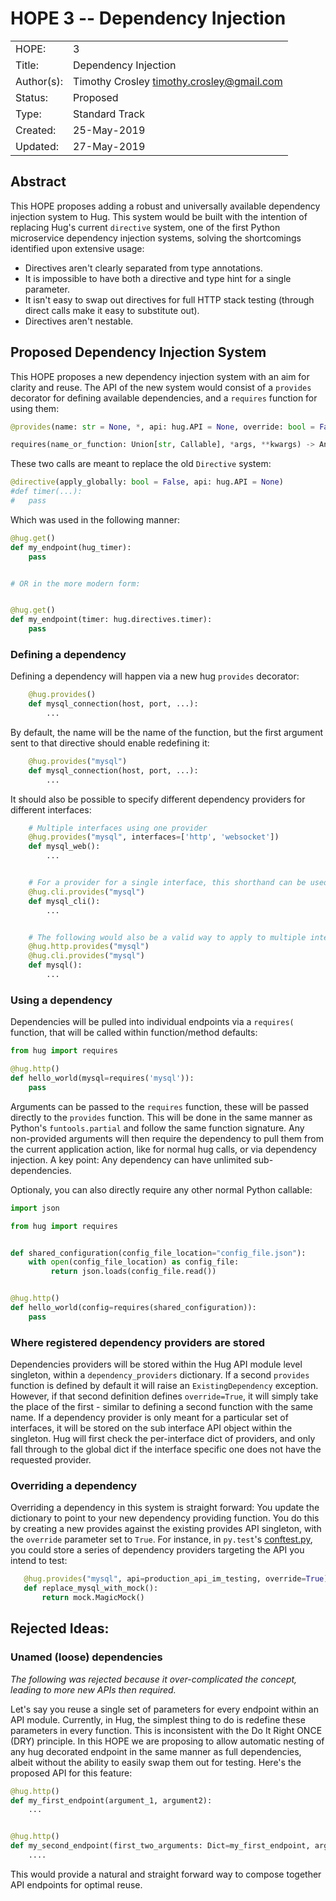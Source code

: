 # HOPE 3 -- Dependency Injection

|             |                                             |
| ------------| ------------------------------------------- |
| HOPE:       | 3                                           |
| Title:      | Dependency Injection                        |
| Author(s):  | Timothy Crosley <timothy.crosley@gmail.com> |
| Status:     | Proposed                                    |
| Type:       | Standard Track                              |
| Created:    | 25-May-2019                                 |
| Updated:    | 27-May-2019                                 |

## Abstract

This HOPE proposes adding a robust and universally available dependency injection system to Hug.
This system would be built with the intention of replacing Hug's current `directive` system, one of the first Python microservice dependency injection systems, solving the shortcomings identified upon extensive usage:

- Directives aren't clearly separated from type annotations.
- It is impossible to have both a directive and type hint for a single parameter.
- It isn't easy to swap out directives for full HTTP stack testing (through direct calls make it easy to substitute out).
- Directives aren't nestable.

## Proposed Dependency Injection System

This HOPE proposes a new dependency injection system with an aim for clarity and reuse.
The API of the new system would consist of a `provides` decorator for defining available dependencies, and a `requires` function for using them:

```python
@provides(name: str = None, *, api: hug.API = None, override: bool = False)

requires(name_or_function: Union[str, Callable], *args, **kwargs) -> Any
```

These two calls are meant to replace the old `Directive` system:

```python
@directive(apply_globally: bool = False, api: hug.API = None)
#def timer(...):
#   pass
```

Which was used in the following manner:

```python
@hug.get()
def my_endpoint(hug_timer):
    pass


# OR in the more modern form:


@hug.get()
def my_endpoint(timer: hug.directives.timer):
    pass
```


### Defining a dependency

Defining a dependency will happen via a new hug `provides` decorator:

```python
    @hug.provides()
    def mysql_connection(host, port, ...):
        ...
```

By default, the name will be the name of the function, but the first argument sent to that directive should enable redefining it:

```python
    @hug.provides("mysql")
    def mysql_connection(host, port, ...):
        ...
```

It should also be possible to specify different dependency providers for different interfaces:

```python
    # Multiple interfaces using one provider
    @hug.provides("mysql", interfaces=['http', 'websocket'])
    def mysql_web():
        ...


    # For a provider for a single interface, this shorthand can be used
    @hug.cli.provides("mysql")
    def mysql_cli():
        ...


    # The following would also be a valid way to apply to multiple interfaces
    @hug.http.provides("mysql")
    @hug.cli.provides("mysql")
    def mysql():
        ...
```

### Using a dependency

Dependencies will be pulled into individual endpoints via a `requires(` function, that will be called within function/method defaults:

```python
from hug import requires

@hug.http()
def hello_world(mysql=requires('mysql')):
    pass
```

Arguments can be passed to the `requires` function, these will be passed directly to the `provides` function.
This will be done in the same manner as Python's `funtools.partial` and follow the same function signature.
Any non-provided arguments will then require the dependency to pull them from the current application action,
like for normal hug calls, or via dependency injection. A key point: Any dependency can have unlimited sub-dependencies.

Optionaly, you can also directly require any other normal Python callable:

```python
import json

from hug import requires


def shared_configuration(config_file_location="config_file.json"):
    with open(config_file_location) as config_file:
         return json.loads(config_file.read())


@hug.http()
def hello_world(config=requires(shared_configuration)):
    pass
```

### Where registered dependency providers are stored

Dependencies providers will be stored within the Hug API module level singleton, within a `dependency_providers` dictionary.
If a second `provides` function is defined by default it will raise an `ExistingDependency` exception. However, if that second definition defines `override=True`, it will simply take the place of the first - similar to defining a second function with the same name. If a dependency provider is only meant for a particular set of interfaces, it will be stored on the sub interface API object within the singleton. Hug will first check the per-interface dict of providers, and only fall through to the global dict if the interface specific one does not have the requested provider.

### Overriding a dependency

Overriding a dependency in this system is straight forward: You update the dictionary to point to your new dependency providing function. You do this by creating a new provides against the existing provides API singleton, with the `override` parameter set to `True`.
For instance, in `py.test`'s [conftest.py](https://docs.pytest.org/en/2.7.3/plugins.html?highlight=re#conftest-py-local-per-directory-plugins), you could store a series of dependency providers targeting the API you intend to test:

```python
   @hug.provides("mysql", api=production_api_im_testing, override=True)
   def replace_mysql_with_mock():
       return mock.MagicMock()
```

## Rejected Ideas:

### Unamed (loose) dependencies

*The following was rejected because it over-complicated the concept, leading to more new APIs then required.*

Let's say you reuse a single set of parameters for every endpoint within an API module. Currently, in Hug, the simplest thing to do is redefine these parameters in every function.
This is inconsistent with the Do It Right ONCE (DRY) principle. In this HOPE we are proposing to allow automatic nesting of any hug decorated endpoint in the same manner as full dependencies,
albeit without the ability to easily swap them out for testing. Here's the proposed API for this feature:

```python
@hug.http()
def my_first_endpoint(argument_1, argument2):
    ...


@hug.http()
def my_second_endpoint(first_two_arguments: Dict=my_first_endpoint, arguement_3):
    ....
```

This would provide a natural and straight forward way to compose together API endpoints for optimal reuse.
